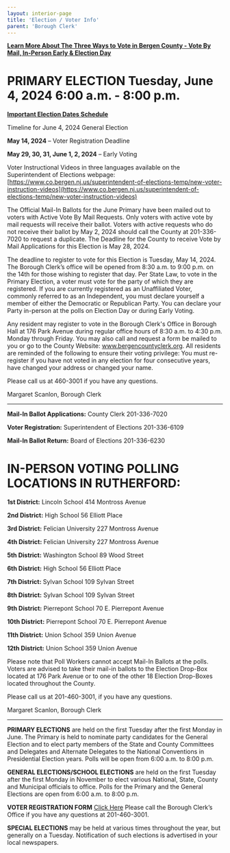```yaml
---
layout: interior-page
title: 'Election / Voter Info'
parent: 'Borough Clerk'
---
```


[**Learn More About The Three Ways to Vote in Bergen County - Vote By Mail, In-Person Early & Election Day**](https://nj.gov/state/elections/vote-how-to.shtml)

# PRIMARY ELECTION Tuesday, June 4, 2024 6:00 a.m. - 8:00 p.m.
					

[**Important Election Dates Schedule**](https://storage.googleapis.com/static.rutherford-nj.com/borough-clerk/election-info/Gen%202023.pdf)

Timeline for June 4, 2024 General Election

**May 14, 2024** – Voter Registration Deadline

**May 29, 30, 31, June 1, 2, 2024** – Early Voting

Voter Instructional Videos in three languages available on the Superintendent of Elections webpage:
[https://www.co.bergen.nj.us/superintendent-of-elections-temp/new-voter-instruction-videos](https://www.co.bergen.nj.us/superintendent-of-elections-temp/new-voter-instruction-videos)

The Official Mail-In Ballots for the June Primary have been mailed out to voters with Active Vote By Mail Requests. Only voters with active vote by mail requests will receive their ballot. Voters with active requests who do not receive their ballot by May 2, 2024 should call the County at 201-336-7020 to request a duplicate. The Deadline for the County to receive Vote by Mail Applications for this Election is May 28, 2024.

The deadline to register to vote for this Election is Tuesday, May 14, 2024. The Borough Clerk’s office will be opened from 8:30 a.m. to 9:00 p.m. on the 14th for those wishing to register that day.
Per State Law, to vote in the Primary Election, a voter must vote for the party of which they are registered. If you are currently registered as an Unaffiliated Voter, commonly referred to as an Independent, you must declare yourself a member of either the Democratic or Republican Party. You can declare your Party in-person at the polls on Election Day or during Early Voting.

Any resident may register to vote in the Borough Clerk's Office in Borough Hall at 176 Park Avenue during regular office hours of 8:30 a.m. to 4:30 p.m. Monday through Friday. You may also call and request a form be mailed to you or go to the County Website: www.bergencountyclerk.org. All residents are reminded of the following to ensure their voting privilege: You must re-register if you have not voted in any election for four consecutive years, have changed your address or changed your name.


Please call us at 460-3001 if you have any questions.

Margaret Scanlon, Borough Clerk



---

**Mail-In Ballot Applications:** County Clerk 201-336-7020

**Voter Registration:** Superintendent of Elections 201-336-6109

**Mail-In Ballot Return:** Board of Elections 201-336-6230


# IN-PERSON VOTING POLLING LOCATIONS IN RUTHERFORD:

**1st District:**	Lincoln School		414 Montross Avenue
		
**2nd District:**	High School		56 Elliott Place

**3rd District:**       Felician University 	227 Montross Avenue

**4th District:**	Felician University 	227 Montross Avenue

**5th District:**	Washington School	89 Wood Street

**6th District:**	High School		56 Elliott Place

**7th District:**	Sylvan School		109 Sylvan Street

**8th District:**	Sylvan School		109 Sylvan Street

**9th District:**	Pierrepont School	70 E. Pierrepont Avenue

**10th District:**	Pierrepont School	70 E. Pierrepont Avenue

**11th District:**      Union School  		359 Union Avenue

**12th District:**      Union School  		359 Union Avenue

Please note that Poll Workers cannot accept Mail-In Ballots at the polls.  Voters are advised to take their mail-in ballots to the Election Drop-Box located at 176 Park Avenue or to one of the other 18 Election Drop-Boxes located throughout the County.


Please call us at 201-460-3001, if you have any questions.

Margaret Scanlon, Borough Clerk



---------

**PRIMARY ELECTIONS** are held on the first Tuesday after the first Monday in June. The Primary is held to nominate party candidates for the General Election and to elect party members of the State and County Committees and Delegates and Alternate Delegates to the National Conventions in Presidential Election years. Polls will be open from 6:00 a.m. to 8:00 p.m.

**GENERAL ELECTIONS/SCHOOL ELECTIONS** are held on the first Tuesday after the first Monday in November to elect various National, State, County and Municipal officials to office. Polls for the Primary and the General Elections are open from 6:00 a.m. to 8:00 p.m.

**VOTER REGISTRATION FORM** [Click Here](https://www.state.nj.us/state/elections/voter-registration.shtml)
Please call the Borough Clerk’s Office if you have any questions at 201-460-3001.

**SPECIAL ELECTIONS** may be held at various times throughout the year, but generally on a Tuesday. Notification of such elections is advertised in your local newspapers.


